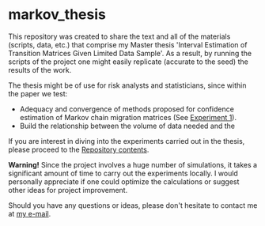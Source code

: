 # markov_thesis

This repository was created to share the text and all of the materials (scripts, data, etc.) that comprise my Master thesis 'Interval Estimation of Transition Matrices Given Limited Data Sample'. As a result, by running the scripts of the project one might easily replicate (accurate to the seed) the results of the work.

The thesis might be of use for risk analysts and statisticians, since within the paper we test:

* Adequacy and convergence of methods proposed for confidence estimation of Markov chain migration matrices (See [Experiment 1](experiment_1)).
* Build the relationship between the volume of data needed and the 

If you are interest in diving into the experiments carried out in the thesis, please proceed to the [Repository contents](contents.md).

**Warning!** Since the project involves a huge number of simulations, it takes a significant amount of time to carry out the experiments locally. I would personally appreciate if one could optimize the calculations or suggest other ideas for project improvement.

Should you have any questions or ideas, please don't hesitate to contact me at [my e-mail](mailto:markov.anton.a@gmail.com).